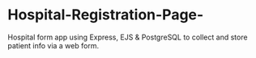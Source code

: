 # Hospital-Registration-Page-
Hospital form app using Express, EJS &amp; PostgreSQL to collect and store patient info via a web form.
